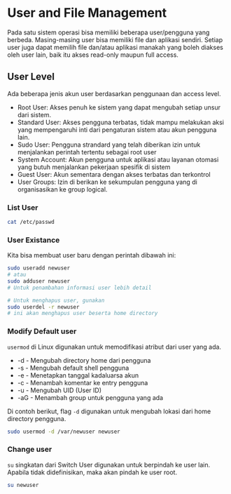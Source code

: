 # User and File Management

Pada satu sistem operasi bisa memiliki beberapa user/pengguna yang berbeda.
Masing-masing user bisa memiliki file dan aplikasi sendiri. Setiap user juga
dapat memilih file dan/atau aplikasi manakah yang boleh diakses oleh user lain,
baik itu akses read-only maupun full access.

## User Level
Ada beberapa jenis akun user berdasarkan penggunaan dan access level.

- Root User: Akses penuh ke sistem yang dapat mengubah setiap unsur dari sistem.
- Standard User: Akses pengguna terbatas, tidak mampu melakukan aksi yang 
mempengaruhi inti dari pengaturan sistem atau akun pengguna lain.
- Sudo User: Pengguna strandard yang telah diberikan izin untuk menjalankan
perintah tertentu sebagai root user
- System Account: Akun pengguna untuk aplikasi atau layanan otomasi yang butuh
menjalankan pekerjaan spesifik di sistem
- Guest User: Akun sementara dengan akses terbatas dan terkontrol
- User Groups: Izin di berikan ke sekumpulan pengguna yang di organisasikan ke
group logical.

### List User

```bash
cat /etc/passwd
```

### User Existance

Kita bisa membuat user baru dengan perintah dibawah ini:

```bash
sudo useradd newuser
# atau
sudo adduser newuser
# Untuk penambahan informasi user lebih detail

# Untuk menghapus user, gunakan
sudo userdel -r newuser
# ini akan menghapus user beserta home directory
```

### Modify Default user

`usermod` di Linux digunakan untuk memodifikasi atribut dari user yang ada.
* -d - Mengubah directory home dari pengguna
* -s - Mengubah default shell pengguna
* -e - Menetapkan tanggal kadaluarsa akun
* -c - Menambah komentar ke entry pengguna
* -u - Mengubah UID (User ID)
* -aG - Menambah group untuk pengguna yang ada

Di contoh berikut, flag `-d` digunakan untuk mengubah lokasi dari home
directory pengguna.

```bash
sudo usermod -d /var/newuser newuser
```

### Change user
`su` singkatan dari Switch User digunakan untuk berpindah ke user lain.
Apabila tidak didefinisikan, maka akan pindah ke user root.
```bash
su newuser
```

<!-- ### Group Permission -->
<!-- Memodifikasi group akan berefek pada semua user yang berada pada group tersebut. -->
<!---->
<!-- __Create Group__ -->
<!---->
<!-- ```bash -->
<!-- sudo groupadd test_group -->
<!-- # check group -->
<!-- getent group -->
<!-- ``` -->
